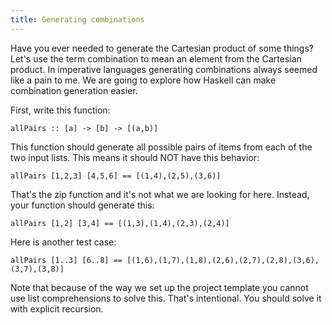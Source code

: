 ```yaml
---
title: Generating combinations
---
```


Have you ever needed to generate the Cartesian product of some things? Let's
use the term combination to mean an element from the Cartesian product. In
imperative languages generating combinations always seemed like a pain to me.
We are going to explore how Haskell can make combination generation easier.

First, write this function:

    allPairs :: [a] -> [b] -> [(a,b)]

This function should generate all possible pairs of items from each of the two
input lists.  This means it should NOT have this behavior:

    allPairs [1,2,3] [4,5,6] == [(1,4),(2,5),(3,6)]

That's the zip function and it's not what we are looking for here.  Instead,
your function should generate this:

    allPairs [1,2] [3,4] == [(1,3),(1,4),(2,3),(2,4)]

Here is another test case:

    allPairs [1..3] [6..8] == [(1,6),(1,7),(1,8),(2,6),(2,7),(2,8),(3,6),(3,7),(3,8)]

Note that because of the way we set up the project template you cannot use
list comprehensions to solve this.  That's intentional.  You should solve it
with explicit recursion.
